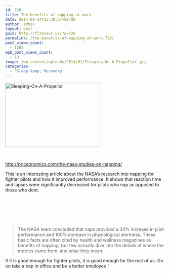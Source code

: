 ```yaml
---
id: 728
title: The benefits of napping at work
date: 2014-01-14T15:30:57+00:00
author: admin
layout: post
guid: http://fitosaur.us/?p=728
permalink: /the-benefits-of-napping-at-work-728/
post_views_count:
  - 1265
wpb_post_views_count:
  - 13
image: /wp-content/uploads/2014/01/Sleeping-On-A-Propellor.jpg
categories:
  - 'Sleep &amp; Recovery'
---
```

<a href="http://fitosaur.us/wp-content/uploads/2014/01/Sleeping-On-A-Propellor.jpg" onclick="_gaq.push(['_trackEvent', 'outbound-article', 'http://fitosaur.us/wp-content/uploads/2014/01/Sleeping-On-A-Propellor.jpg', '']);" ><img class="alignleft size-medium wp-image-731" alt="Sleeping-On-A-Propellor" src="http://fitosaur.us/wp-content/uploads/2014/01/Sleeping-On-A-Propellor-300x203.jpg" width="300" height="203" srcset="http://www.fitosaur.us/wp-content/uploads/2014/01/Sleeping-On-A-Propellor-300x203.jpg 300w, http://www.fitosaur.us/wp-content/uploads/2014/01/Sleeping-On-A-Propellor.jpg 554w" sizes="(max-width: 300px) 100vw, 300px" /></a>

&nbsp;

<a href="http://priceonomics.com/the-nasa-studies-on-napping/" onclick="_gaq.push(['_trackEvent', 'outbound-article', 'http://priceonomics.com/the-nasa-studies-on-napping/', 'http://priceonomics.com/the-nasa-studies-on-napping/']);" >http://priceonomics.com/the-nasa-studies-on-napping/</a>

This is an interesting article about the NASA&#8217;s research into napping for fighter pilots and how it improved performance. It shows that reaction time and lapses were significantly decreased for pilots who nap as opposed to those who dont.

&nbsp;

&nbsp;

&nbsp;

> The NASA team concluded that naps provided a 34% increase in pilot performance and 100% increase in physiological alertness. These basic facts are often cited by health and wellness magazines as benefits of napping, but few actually dive into the details of where the metrics came from, and what they mean.

If it is good enough for fighter pilots, it is good enough for the rest of us. Go on take a nap in office and be a better employee !